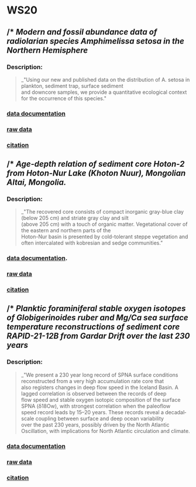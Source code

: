 # WS20
## /* *__Modern and fossil abundance data of radiolarian species Amphimelissa setosa in the Northern Hemisphere__*
### **Description**:
 >_"Using our new and published data on the distribution of A. setosa in plankton, sediment trap, surface sediment  
 > and downcore samples, we provide a quantitative ecological context for the occurrence of this species."
 ### [data documentation](https://doi.pangaea.de/10.1594/PANGAEA.923111)
### [raw data](https://doi.pangaea.de/10.1594/PANGAEA.923111?format=zip)
 ### [citation](https://doi.org/10.1016/j.quascirev.2020.106565)
 
 ## /* *__Age-depth relation of sediment core Hoton-2 from Hoton-Nur Lake (Khoton Nuur), Mongolian Altai, Mongolia.__*
 ### **Description**:
 >_"The recovered core consists of compact inorganic gray-blue clay (below 205 cm) and striate gray clay and silt  
 > (above 205 cm) with a touch of organic matter. Vegetational cover of the eastern and northern parts of the  
 > Hoton-Nur basin is presented by cold-tolerant steppe vegetation and often intercalated with kobresian and sedge communities."
  ### [data documentation](https://doi.pangaea.de/10.1594/PANGAEA.914880).
  ### [raw data](https://doi.pangaea.de/10.1594/PANGAEA.914880?format=zip)
  ### [citation](https://doi.org/10.1016/j.quascirev.2008.10.013)
  
 
 ## /* *__Planktic foraminiferal stable oxygen isotopes of Globigerinoides ruber and Mg/Ca sea surface temperature reconstructions of sediment core RAPID-21-12B from Gardar Drift over the last 230 years__*
 ### **Description**:
 > _"We present a 230 year long record of SPNA surface conditions reconstructed from a very high accumulation rate core that  
 > also registers changes in deep flow speed in the Iceland Basin. A lagged correlation is observed between the records of deep  
 > flow speed and stable oxygen isotopic composition of the surface SPNA (δ18Ow), with strongest correlation when the paleoflow  
 > speed record leads by 15–20 years. These records reveal a decadal‐scale coupling between surface and deep ocean variability  
 > over the past 230 years, possibly driven by the North Atlantic Oscillation, with implications for North Atlantic circulation and climate.
 ### [data documentation](https://doi.org/10.1594/PANGAEA.899434)
 ### [raw data](https://doi.org/10.1594/PANGAEA.899434?format=zip)
 ### [citation](https://doi.org/10.1029/2009PA001886)
 

